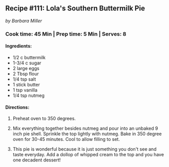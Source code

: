 ## Recipe #111: Lola's Southern Buttermilk Pie
*by Barbara Miller*

### Cook time: 45 Min | Prep time: 5 Min | Serves: 8

#### Ingredients:
- 1/2 c buttermilk
- 1-3/4 c sugar
- 2 large eggs
- 2 Tbsp flour
- 1/4 tsp salt
- 1 stick butter
- 1 tsp vanilla
- 1/4 tsp nutmeg

#### Directions:
1. Preheat oven to 350 degrees.

2. Mix everything together besides nutmeg and pour into an unbaked 9 inch pie shell. Sprinkle the top lightly with nutmeg. Bake in 350 degree oven for 30-45 minutes. Cool to allow filling to set.

3. This pie is wonderful because it is just something you don't see and taste everyday. Add a dollop of whipped cream to the top and you have one decadent dessert!